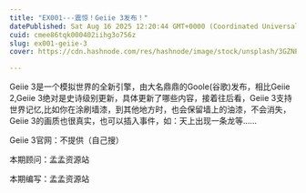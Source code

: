 ```yaml
---
title: "EX001---震惊！Geiie 3发布！"
datePublished: Sat Aug 16 2025 12:20:44 GMT+0000 (Coordinated Universal Time)
cuid: cmee86tqk000402iihg3o756z
slug: ex001-geiie-3
cover: https://cdn.hashnode.com/res/hashnode/image/stock/unsplash/3GZNPBLImWc/upload/0ba21ab60d57cda05c7b9caede5bc127.jpeg

---
```


Geiie 3是一个模拟世界的全新引擎，由大名鼎鼎的Goole(谷歌)发布，相比Geiie 2,Geiie 3绝对是史诗级别更新，具体更新了哪些内容，接着往后看，Geiie 3支持世界记忆,比如你在涂刷墙漆，到其他地方时，也会保留墙上的油漆，不会消失，Geiie 3的画质也很真实，也可以插入事件，如：天上出现一条龙等……

Geiie 3官网：不提供（自己搜）

本期顾问：孟孟资源站

本期编写：孟孟资源站